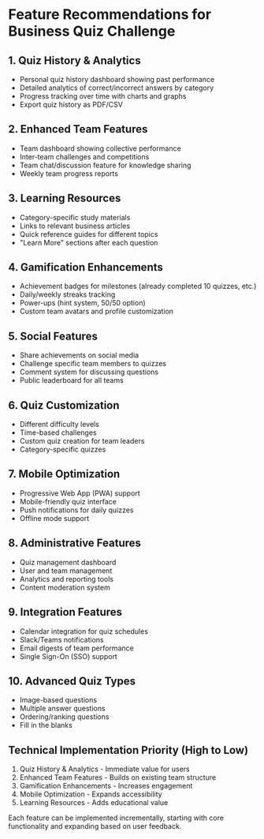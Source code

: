 # Feature Recommendations for Business Quiz Challenge

## 1. Quiz History & Analytics
- Personal quiz history dashboard showing past performance
- Detailed analytics of correct/incorrect answers by category
- Progress tracking over time with charts and graphs
- Export quiz history as PDF/CSV

## 2. Enhanced Team Features
- Team dashboard showing collective performance
- Inter-team challenges and competitions
- Team chat/discussion feature for knowledge sharing
- Weekly team progress reports

## 3. Learning Resources
- Category-specific study materials
- Links to relevant business articles
- Quick reference guides for different topics
- "Learn More" sections after each question

## 4. Gamification Enhancements
- Achievement badges for milestones (already completed 10 quizzes, etc.)
- Daily/weekly streaks tracking
- Power-ups (hint system, 50/50 option)
- Custom team avatars and profile customization

## 5. Social Features
- Share achievements on social media
- Challenge specific team members to quizzes
- Comment system for discussing questions
- Public leaderboard for all teams

## 6. Quiz Customization
- Different difficulty levels
- Time-based challenges
- Custom quiz creation for team leaders
- Category-specific quizzes

## 7. Mobile Optimization
- Progressive Web App (PWA) support
- Mobile-friendly quiz interface
- Push notifications for daily quizzes
- Offline mode support

## 8. Administrative Features
- Quiz management dashboard
- User and team management
- Analytics and reporting tools
- Content moderation system

## 9. Integration Features
- Calendar integration for quiz schedules
- Slack/Teams notifications
- Email digests of team performance
- Single Sign-On (SSO) support

## 10. Advanced Quiz Types
- Image-based questions
- Multiple answer questions
- Ordering/ranking questions
- Fill in the blanks

## Technical Implementation Priority (High to Low)
1. Quiz History & Analytics - Immediate value for users
2. Enhanced Team Features - Builds on existing team structure
3. Gamification Enhancements - Increases engagement
4. Mobile Optimization - Expands accessibility
5. Learning Resources - Adds educational value

Each feature can be implemented incrementally, starting with core functionality and expanding based on user feedback.
